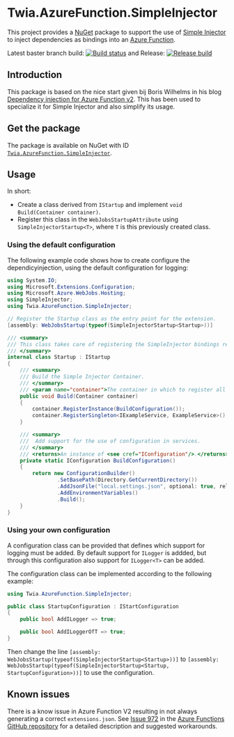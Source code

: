 # Twia.AzureFunction.SimpleInjector

This project provides a [NuGet](https://www.nuget.org/) package to support the use of [Simple Injector](https://simpleinjector.org) to inject dependencies as bindings into an [Azure Function](https://azure.microsoft.com/services/functions/).    

Latest baster branch build: [![Build status](https://twia.visualstudio.com/Twia.AzureFunction.SimpleInjector/_apis/build/status/Twia.AzureFunction.SimpleInjector-CI)](https://twia.visualstudio.com/Twia.AzureFunction.SimpleInjector/_build/latest?definitionId=12) and Release: [![Release build](https://twia.vsrm.visualstudio.com/_apis/public/Release/badge/ce3539e0-dd5a-4fb2-bcb0-823f6249db07/1/2)](https://www.nuget.org/packages/Twia.AzureFunction.SimpleInjector/)

## Introduction

This package is based on the nice start given bij Boris Wilhelms in his blog [Dependency injection for Azure Function v2](https://blog.wille-zone.de/post/dependency-injection-for-azure-functions/). This has been used to specialize it for Simple Injector and also simplify its usage.

## Get the package

The package is available on NuGet with ID [`Twia.AzureFunction.SimpleInjector`](https://www.nuget.org/packages/Twia.AzureFunction.SimpleInjector/).

## Usage

In short:

* Create a class derived from `IStartup` and implement `void Build(Container container)`. 
* Register this class in the `WebJobsStartupAttribute` using `SimpleInjectorStartup<T>`, where `T` is this previously created class.

### Using the default configuration

The following example code shows how to create configure the dependicyinjection, using the default configuration for logging:

```csharp
using System.IO;
using Microsoft.Extensions.Configuration;
using Microsoft.Azure.WebJobs.Hosting;
using SimpleInjector;
using Twia.AzureFunction.SimpleInjector;

// Register the Startup class as the entry point for the extension.
[assembly: WebJobsStartup(typeof(SimpleInjectorStartup<Startup>))]

/// <summary>
/// This class takes care of registering the SimpleInjector bindings required bij this Function App.
/// </summary>
internal class Startup : IStartup
{
    /// <summary>
    /// Build the Simple Injector Container.
    /// </summary>
    /// <param name="container">The container in which to register all dependencies.</param>
    public void Build(Container container)
    {
        container.RegisterInstance(BuildConfiguration());
        container.RegisterSingleton<IExampleService, ExampleService>();
    }

    /// <summary>
    ///  Add support for the use of configuration in services.
    /// </summary>
    /// <returns>An instance of <see cref="IConfiguration"/>.</returns>
    private static IConfiguration BuildConfiguration()
    {
        return new ConfigurationBuilder()
                .SetBasePath(Directory.GetCurrentDirectory())
                .AddJsonFile("local.settings.json", optional: true, reloadOnChange: false)
                .AddEnvironmentVariables()
                .Build();
    }
}
```

### Using your own configuration

A configuration class can be provided that defines which support for logging must be added. By default support for `ILogger` is addded, but through this configuration also support for `ILogger<T>` can be added. 

The configuration class can be implemented according to the following example:
```csharp
using Twia.AzureFunction.SimpleInjector;

public class StartupConfiguration : IStartConfiguration
{
    public bool AddILogger => true;

    public bool AddILoggerOfT => true;
}
```

Then change the line `[assembly: WebJobsStartup(typeof(SimpleInjectorStartup<Startup>))]` to `[assembly: WebJobsStartup(typeof(SimpleInjectorStartup<Startup, StartupConfiguration>))]` to use the configuration.


## Known issues

There is a know issue in Azure Function V2 resulting in not always generating a correct `extensions.json`. See [Issue 972](https://github.com/Azure/Azure-Functions/issues/972) in the [Azure Functions GitHub repository](https://github.com/Azure/Azure-Functions) for a detailed description and suggested workarounds.
